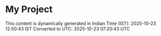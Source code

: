 # My Project

This content is dynamically generated in Indian Time (IST): 2025-10-23 12:50:43 IST
Converted to UTC: 2025-10-23 07:20:43 UTC
